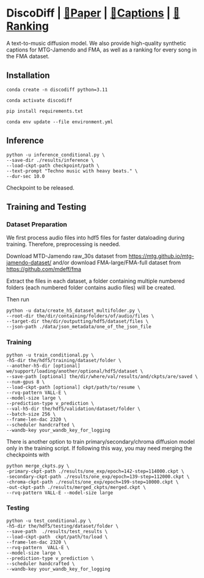 # DiscoDiff | [📜Paper](https://ieeexplore.ieee.org/document/10888056) | [🤗Captions](https://huggingface.co/datasets/disco-eth/jamendo-fma-captions) | [🤗Ranking](https://huggingface.co/datasets/disco-eth/FMA-rank)

A text-to-music diffusion model. We also provide high-quality synthetic captions for MTG-Jamendo and FMA, as well as a ranking for every song in the FMA dataset.

## Installation

```conda create -n discodiff python=3.11```

```conda activate discodiff```

```pip install requirements.txt```

```conda env update --file environment.yml```

## Inference

```
python -u inference_conditional.py \
--save-dir ./results/inference \
--load-ckpt-path checkpoint/path \
--text-prompt "Techno music with heavy beats." \
--dur-sec 10.0
```

Checkpoint to be released.

## Training and Testing

### Dataset Preparation

We first process audio files into hdf5 files for faster dataloading during training. Therefore, preprocessing is needed.

Download MTD-Jamendo raw_30s dataset from https://mtg.github.io/mtg-jamendo-dataset/ and/or download FMA-large/FMA-full dataset from https://github.com/mdeff/fma

Extract the files in each dataset, a folder containing multiple numbered folders (each numbered folder contains audio files) will be created.

Then run

```
python -u data/create_h5_dataset_multifolder.py \
--root-dir the/dir/containing/folders/of/audio/files \
--target-dir the/dir/outputting/hdf5/dataset/files \
--json-path ./data/json_metadata/one_of_the_json_file
```

### Training

```
python -u train_conditional.py \
-h5-dir the/hdf5/training/dataset/folder \
--another-h5-dir [optional] we/support/loading/another/optional/hdf5/dataset \
--save-path [optional] the/dir/where/val/results/and/ckpts/are/saved \
--num-gpus 8 \
--load-ckpt-path [optional] ckpt/path/to/resume \
--rvq-pattern VALL-E \
--model-size large \
--prediction-type v_prediction \
--val-h5-dir the/hdf5/validation/dataset/folder \
--batch-size 256 \
--frame-len-dac 2320 \
--scheduler handcrafted \
--wandb-key your_wandb_key_for_logging
```

There is another option to train primary/secondary/chroma diffusion model only in the training script. If following this way, you may need merging the checkpoints with

```
python merge_ckpts.py \
-primary-ckpt-path ./results/one_exp/epoch=142-step=114000.ckpt \
-secondary-ckpt-path ./results/one_exp/epoch=139-step=112000.ckpt \
-chroma-ckpt-path ./results/one_exp/epoch=199-step=10000.ckpt \
-out-ckpt-path ./results/merged_ckpts/merged.ckpt \
--rvq-pattern VALL-E --model-size large
```

### Testing

```
python -u test_conditional.py \
-h5-dir the/hdf5/testing/dataset/folder \
--save-path  ./results/test_results \
--load-ckpt-path  ckpt/path/to/load \
--frame-len-dac 2320 \
--rvq-pattern  VALL-E \
--model-size large \
--prediction-type v_prediction \
--scheduler handcrafted \
--wandb-key your_wandb_key_for_logging
```

